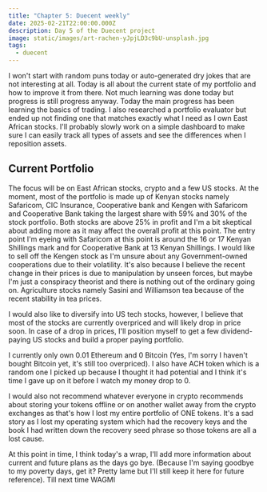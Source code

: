 ```yaml
---
title: "Chapter 5: Duecent weekly"
date: 2025-02-21T22:00:00.000Z
description: Day 5 of the Duecent project
image: static/images/art-rachen-yJpjLD3c9bU-unsplash.jpg
tags:
  - duecent
---
```

I won't start with random puns today or auto-generated dry jokes that are not interesting at all. Today is all about the current state of my portfolio and how to improve it from there. Not much learning was done today but progress is still progress anyway. Today the main progress has been learning the basics of trading. I also researched a portfolio evaluator but ended up not finding one that matches exactly what I need as I own East African stocks. I'll probably slowly work on a simple dashboard to make sure I can easily track all types of assets and see the differences when I reposition assets.

## Current Portfolio

The focus will be on East African stocks, crypto and a few US stocks. At the moment, most of the portfolio is made up of Kenyan stocks namely Safaricom, CIC Insurance, Cooperative bank and Kengen with Safaricom and Cooperative Bank taking the largest share with 59% and 30% of the stock portfolio. Both stocks are above 25% in profit and I'm a bit skeptical about adding more as it may affect the overall profit at this point. The entry point I'm eyeing with Safaricom at this point is around the 16 or 17 Kenyan Shillings mark and for Cooperative Bank at 13 Kenyan Shillings. I would like to sell off the Kengen stock as I'm unsure about any Government-owned cooperations due to their volatility. It's also because I believe the recent change in their prices is due to manipulation by unseen forces, but maybe I'm just a conspiracy theorist and there is nothing out of the ordinary going on. Agriculture stocks namely Sasini and Williamson tea because of the recent stability in tea prices. 

I would also like to diversify into US tech stocks, however, I believe that most of the stocks are currently overpriced and will likely drop in price soon.  In case of a drop in prices, I'll position myself to get a few dividend-paying US stocks and build a proper paying portfolio.

I currently only own 0.01 Ethereum and 0 Bitcoin (Yes, I'm sorry I haven't bought Bitcoin yet, it's still too overpriced). I also have ACH token which is a random one I picked up because I thought it had potential and I think it's time I gave up on it before I watch my money drop to 0.

I would also not recommend whatever everyone in crypto recommends about storing your tokens offline or on another wallet away from the crypto exchanges as that's how I lost my entire portfolio of ONE tokens. It's a sad story as I lost my operating system which had the recovery keys and the book I had written down the recovery seed phrase so those tokens are all a lost cause.

At this point in time, I think today's a wrap, I'll add more information about current and future plans as the days go bye. (Because I'm saying goodbye to my poverty days, get it? Pretty lame but I'll still keep it here for future reference). Till next time WAGMI
